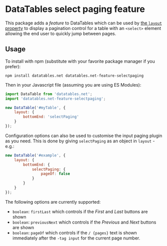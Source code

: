 
# DataTables select paging feature

This package adds a _feature_ to DataTables which can be used by [the `layout` property](https://datatables.net/reference/option/layout) to display a pagination control for a table with an `<select>` element allowing the end user to quickly jump between pages.


## Usage

To install with npm (substitute with your favorite package manager if you prefer):

```
npm install datatables.net datatables.net-feature-selectpaging
```

Then in your Javascript file (assuming you are using ES Modules):

```js
import DataTable from 'datatables.net';
import 'datatables.net-feature-selectpaging';

new DataTable('#myTable', {
	layout: {
		bottomEnd: 'selectPaging'
	}
});
```

Configuration options can also be used to customise the input paging plugin as you need. This is done by giving `selectPaging` as an object in `layout` - e.g.:

```js
new DataTable('#example', {
    layout: {
        bottomEnd: {
            selectPaging: {
                pageOf: false
            }
        }
    }
});
```

The following options are currently supported:

* `boolean`: `firstLast` which controls if the _First_ and _Last_ buttons are shown
* `boolean`: `previousNext` which controls if the _Previous_ and _Next_ buttons are shown
* `boolean`: `pageOf` which controls if the `/ {pages}` text is shown immediately after the `-tag input` for the current page number.
